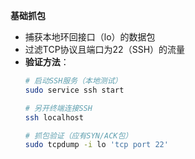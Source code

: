 **基础抓包**  
   - 捕获本地环回接口（lo）的数据包  
   - 过滤TCP协议且端口为22（SSH）的流量  
   - **验证方法**：  
     ```bash
     # 启动SSH服务（本地测试）
     sudo service ssh start
     
     # 另开终端连接SSH
     ssh localhost
     
     # 抓包验证（应有SYN/ACK包）
     sudo tcpdump -i lo 'tcp port 22'
     ```